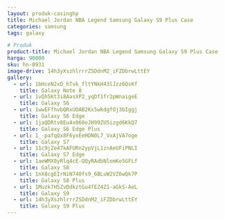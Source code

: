 ```yaml
---
layout: produk-casinghp
title: Michael Jordan NBA Legend Samsung Galaxy S9 Plus Case
categories: samsung
tags: galaxy

# Produk
product-title: Michael Jordan NBA Legend Samsung Galaxy S9 Plus Case
harga: 90000
sku: hn-0931
image-drive: 14h3yXszhlrrrZSDdnM2_iFZDbrwLttEY
gallery:
  - url: 1bHceN2xD_hTvk_fltYNkH43lJzz6QsKf
    title: Galaxy Note 8
  - url: 1vQh5Kt3i8AasXP2_yqDf1fr2pWnaigeE
    title: Galaxy S6
  - url: 1wwEFfhvbQRxUOAB2Kx5wkdgfOj3bIggj
    title: Galaxy S6 Edge
  - url: 1jaQDRtv8Eu4x060oJH99ZU5izgd6KkQ7
    title: Galaxy S6 Edge Plus
  - url: 1_-pafqQx8F6yxEeHDN0L7_VxAjVA7oge
    title: Galaxy S7
  - url: 11c9jZe47kAFURn2ypVjL1znAeUFiPNLI
    title: Galaxy S7 Edge
  - url: 1aeWMX0yRlq4cE-QQyRAdbNlomKe5GFLf
    title: Galaxy S8
  - url: 1nX8cgEIrNiN740fs9_6BLuW2VZ6wQk7P
    title: Galaxy S8 Plus
  - url: 1Muzk7H5ZvDdkztGu4fEZ4Z1-aGkS-AeL
    title: Galaxy S9
  - url: 14h3yXszhlrrrZSDdnM2_iFZDbrwLttEY
    title: Galaxy S9 Plus
---
```

